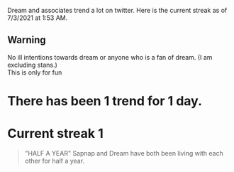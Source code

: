 Dream and associates trend a lot on twitter. Here is the current streak as of 7/3/2021 at 1:53 AM.  
  
## Warning
No ill intentions towards dream or anyone who is a fan of dream. (I am excluding stans.)  
This is only for fun

# There has been 1 trend for 1 day.
# Current streak **1**  
  
> "HALF A YEAR"
> Sapnap and Dream have both been living with each other for half a year.

